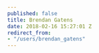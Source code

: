 ```yaml
---
published: false
title: Brendan Gatens
date: 2018-02-16 15:27:01 Z
redirect_from:
- "/users/brendan_gatens"
---
```

